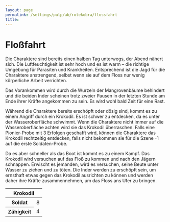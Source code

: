 ```yaml
---
layout: page
permalink: /settings/pulp/ab/rotekobra/flossfahrt
title: 
---
```


# Floßfahrt

Die Charaktere sind bereits einen halben Tag unterwegs, der Abend nähert sich. Die Luftfeuchtigkeit ist sehr hoch und es ist warm &ndash; die richtige Umgebung für Parasiten und Krankheiten. Entsprechend ist die Jagd für die Charaktere anstrengend, selbst wenn sie auf dem Floss nur wenig körperliche Arbeit verrichten.

Das Vorankommen wird durch die Wurzeln der Mangrovenbäume behindert und die beiden Inder scheinen trotz zweier Pausen in der letzten Stunde am Ende ihrer Kräfte angekommen zu sein. Es wird wohl bald Zeit für eine Rast.

Während die Charaktere bereits erschöpft oder dösig sind, kommt es zu einem Angriff durch ein Krokodil. Es ist schwer zu entdecken, da es unter der Wasseroberfläche schwimmt. Wenn die Charaktere nicht immer auf die Wasseroberfläche achten wird sie das Krokodil überraschen. Falls eine Pionier-Probe mit 3 Erfolgen geschafft wird, können die Charaktere das Krokodil rechtzeitig entdecken, falls nicht bekommen sie für die Szene -1 auf die erste Soldaten-Probe.

Da es aber schneller als das Boot ist kommt es zu einem Kampf. Das Krokodil wird versuchen auf das Floß zu kommen und nach den Jägern schnappen. Erwischt es jemanden, wird es versuchen, seine Beute unter Wasser zu ziehen und zu töten. Die Inder werden zu erschöpft sein, um ernsthaft etwas gegen das Krokodil ausrichten zu können und werden daher ihre Kräfte zusammennehmen, um das Floss ans Ufer zu bringen.

<table>
<thead>
<tr><th colspan="2">Krokodil</th></tr>
</thead>
<tbody>
<tr><th>Soldat</th><td>8</td></tr>
<tr><th>Zähigkeit</th><td>4</td></tr>
</tbody>
</table>

